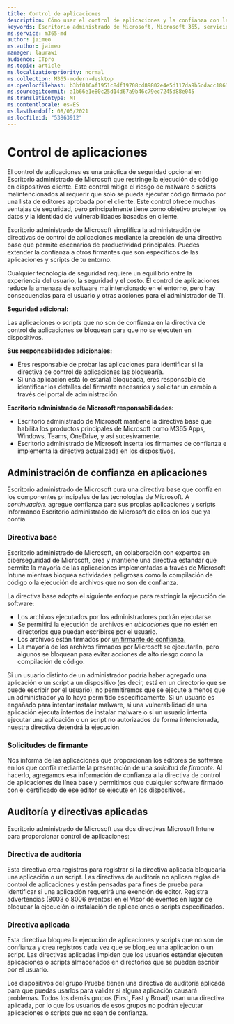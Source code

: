 ```yaml
---
title: Control de aplicaciones
description: Cómo usar el control de aplicaciones y la confianza con las aplicaciones
keywords: Escritorio administrado de Microsoft, Microsoft 365, servicio, documentación
ms.service: m365-md
author: jaimeo
ms.author: jaimeo
manager: laurawi
audience: ITpro
ms.topic: article
ms.localizationpriority: normal
ms.collection: M365-modern-desktop
ms.openlocfilehash: b3bf016af1951c8df19708cd89802e4e5d117da9b5cdacc186170103aec6f678
ms.sourcegitcommit: a1b66e1e80c25d14d67a9b46c79ec7245d88e045
ms.translationtype: MT
ms.contentlocale: es-ES
ms.lasthandoff: 08/05/2021
ms.locfileid: "53863912"
---
```

# <a name="app-control"></a>Control de aplicaciones

El control de aplicaciones es una práctica de seguridad opcional en Escritorio administrado de Microsoft que restringe la ejecución de código en dispositivos cliente. Este control mitiga el riesgo de malware o scripts malintencionados al requerir que solo se pueda ejecutar código firmado por una lista de editores aprobada por el cliente. Este control ofrece muchas ventajas de seguridad, pero principalmente tiene como objetivo proteger los datos y la identidad de vulnerabilidades basadas en cliente.

Escritorio administrado de Microsoft simplifica la administración de directivas de control de aplicaciones mediante la creación de una directiva base que permite escenarios de productividad principales. Puedes extender la confianza a otros firmantes que son específicos de las aplicaciones y scripts de tu entorno. 


Cualquier tecnología de seguridad requiere un equilibrio entre la experiencia del usuario, la seguridad y el costo. El control de aplicaciones reduce la amenaza de software malintencionado en el entorno, pero hay consecuencias para el usuario y otras acciones para el administrador de TI.

**Seguridad adicional:**

Las aplicaciones o scripts que no son de confianza en la directiva de control de aplicaciones se bloquean para que no se ejecuten en dispositivos.

**Sus responsabilidades adicionales:**

- Eres responsable de probar las aplicaciones para identificar si la directiva de control de aplicaciones las bloquearía.
- Si una aplicación está (o estaría) bloqueada, eres responsable de identificar los detalles del firmante necesarios y solicitar un cambio a través del portal de administración.

**Escritorio administrado de Microsoft responsabilidades:**

- Escritorio administrado de Microsoft mantiene la directiva base que habilita los productos principales de Microsoft como M365 Apps, Windows, Teams, OneDrive, y así sucesivamente.
- Escritorio administrado de Microsoft inserta los firmantes de confianza e implementa la directiva actualizada en los dispositivos.


## <a name="managing-trust-in-applications"></a>Administración de confianza en aplicaciones

Escritorio administrado de Microsoft cura una directiva base que confía en los componentes principales de las tecnologías de Microsoft. A *continuación,* agregue confianza para sus propias aplicaciones y scripts informando Escritorio administrado de Microsoft de ellos en los que ya confía.

### <a name="base-policy"></a>Directiva base

Escritorio administrado de Microsoft, en colaboración con expertos en ciberseguridad de Microsoft, crea y mantiene una directiva estándar que permite la mayoría de las aplicaciones implementadas a través de Microsoft Intune mientras bloquea actividades peligrosas como la compilación de código o la ejecución de archivos que no son de confianza.

La directiva base adopta el siguiente enfoque para restringir la ejecución de software:

- Los archivos ejecutados por los administradores podrán ejecutarse.
- Se permitirá la ejecución de archivos en *ubicaciones* que no estén en directorios que puedan escribirse por el usuario.
- Los archivos están firmados por [un firmante de confianza.](#signer-requests)
- La mayoría de los archivos firmados por Microsoft se ejecutarán, pero algunos se bloquean para evitar acciones de alto riesgo como la compilación de código.


Si un usuario distinto de un administrador podría haber agregado una aplicación o un script a un dispositivo (es decir, está en un directorio que se puede escribir por el usuario), no permitiremos que se ejecute a menos que un administrador ya lo haya permitido específicamente. Si un usuario es engañado para intentar instalar malware, si una vulnerabilidad de una aplicación ejecuta intentos de instalar malware o si un usuario intenta ejecutar una aplicación o un script no autorizados de forma intencionada, nuestra directiva detendrá la ejecución.

### <a name="signer-requests"></a>Solicitudes de firmante

Nos informa de las aplicaciones que proporcionan los editores de software en los que confía mediante la presentación de una *solicitud de firmante.* Al hacerlo, agregamos esa información de confianza a la directiva de control de aplicaciones de línea base y permitimos que cualquier software firmado con el certificado de ese editor se ejecute en los dispositivos.

## <a name="audit-and-enforced-policies"></a>Auditoría y directivas aplicadas

Escritorio administrado de Microsoft usa dos directivas Microsoft Intune para proporcionar control de aplicaciones:

### <a name="audit-policy"></a>Directiva de auditoría
Esta directiva crea registros para registrar si la directiva aplicada bloquearía una aplicación o un script. Las directivas de auditoría no aplican reglas de control de aplicaciones y están pensadas para fines de prueba para identificar si una aplicación requerirá una exención de editor. Registra advertencias (8003 o 8006 eventos) en el Visor de eventos en lugar de bloquear la ejecución o instalación de aplicaciones o scripts especificados.

### <a name="enforced-policy"></a>Directiva aplicada
Esta directiva bloquea la ejecución de aplicaciones y scripts que no son de confianza y crea registros cada vez que se bloquea una aplicación o un script. Las directivas aplicadas impiden que los usuarios estándar ejecuten aplicaciones o scripts almacenados en directorios que se pueden escribir por el usuario.

Los dispositivos del grupo Prueba tienen una directiva de auditoría aplicada para que puedas usarlos para validar si alguna aplicación causará problemas. Todos los demás grupos (First, Fast y Broad) usan una directiva aplicada, por lo que los usuarios de esos grupos no podrán ejecutar aplicaciones o scripts que no sean de confianza.







